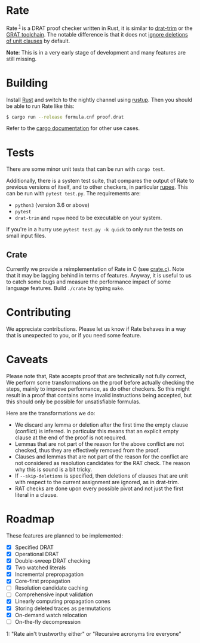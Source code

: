 # Rate

Rate <sup>[1](#1)</sup> is a DRAT proof checker written in Rust, it is similar
to [drat-trim](https://github.com/marijnheule/drat-trim) or the [GRAT
toolchain](http://www21.in.tum.de/~lammich/grat/). The notable difference is
that it does not [ignore deletions of unit
clauses](https://github.com/marijnheule/drat-trim#clause-deletion-details) by
default.

**Note**: This is in a very early stage of development and many features are
still missing.

# Building
Install [Rust](https://www.rust-lang.org/en-US/install.html) and switch to the
nightly channel using [rustup](https://rustup.rs/).  Then you should be able to
run Rate like this:

```sh
$ cargo run --release formula.cnf proof.drat
```
Refer to the [cargo documentation](https://doc.rust-lang.org/cargo/) for other use cases.

# Tests
There are some minor unit tests that can be run with `cargo test`.

Additionally, there is a system test suite, that compares the output of Rate to
previous versions of itself, and to other checkers, in particular
[rupee](https://github.com/arpj-rebola/rupee).
This can be run with `pytest test.py`. The requirements are:

- `python3` (version 3.6 or above)
- `pytest`
- `drat-trim` and `rupee` need to be executable on your system.

If you're in a hurry use `pytest test.py -k quick` to only run the tests on
small input files.

## Crate

Currently we provide a reimplementation of Rate in C (see [crate.c](crate.c)).
Note that it may be lagging behind in terms of features. Anyway, it is useful to
us to catch some bugs and measure the performance impact of some language
features. Build `./crate` by typing `make`.

# Contributing

We appreciate contributions. Please let us know if Rate behaves in a way that is
unexpected to you, or if you need some feature.

# Caveats

Please note that, Rate accepts proof that are technically not fully correct,
We perform some transformations on the proof before actually checking the
steps, mainly to improve performance, as do other checkers. So this might
result in a proof that contains some invalid instructions being accepted, but
this should only be possible for unsatisfiable formulas.

Here are the transformations we do:
- We discard any lemma or deletion after the first time the empty clause
  (conflict) is inferred. In particular this means that an explicit empty
  clause at the end of the proof is not required.
- Lemmas that are not part of the reason for the above conflict are not
  checked, thus they are effectively removed from the proof.
- Clauses and lemmas that are not part of the reason for the conflict are not
  considered as resolution candidates for the RAT check. The reason why this
  is sound is a bit tricky.
- If `--skip-deletions` is specified, then deletions of clauses that are unit
  with respect to the current assignment are ignored, as in drat-trim.
- RAT checks are done upon every possible pivot and not just the first literal
  in a clause.

# Roadmap
These features are planned to be implemented:

- [x] Specified DRAT
- [x] Operational DRAT
- [x] Double-sweep DRAT checking
- [x] Two watched literals
- [x] Incremental prepropagation
- [x] Core-first propagation
- [ ] Resolution candidate caching
- [ ] Comprehensive input validation
- [x] Linearly computing propagation cones
- [x] Storing deleted traces as permutations
- [x] On-demand watch relocation
- [ ] On-the-fly decompression

<a name="1">1</a>: "Rate ain't trustworthy either" or "Recursive acronyms tire everyone"
